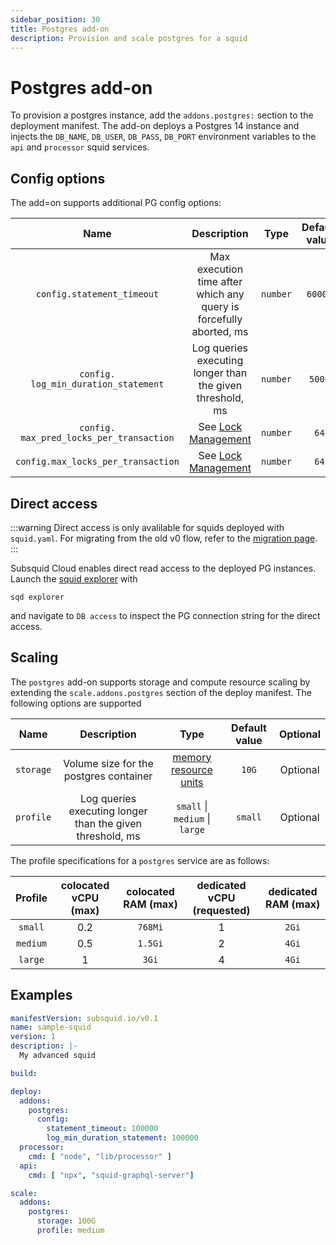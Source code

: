 ```yaml
---
sidebar_position: 30
title: Postgres add-on
description: Provision and scale postgres for a squid
---
```


# Postgres add-on

To provision a postgres instance, add the `addons.postgres:` section to the deployment manifest. The add-on deploys a Postgres 14 instance and injects the `DB_NAME`, `DB_USER`, `DB_PASS`, `DB_PORT` environment variables to the `api` and `processor` squid services.

## Config options

The add=on supports additional PG config options:

| Name                                 | Description                                                            | Type      | Default value  | Optional   |  
|:------------------------------------:|:----------------------------------------------------------------------:|:---------:|:--------------:|:----------:|
| `config.statement_timeout`           | Max execution time after which any query is forcefully aborted, ms     |  `number` | `60000`        |   Optional     |
| `config.` `log_min_duration_statement`  | Log queries executing longer than the given threshold, ms              |  `number` |`5000`          |   Optional     |
| `config.` `max_pred_locks_per_transaction` | See [Lock Management](https://www.postgresql.org/docs/15/runtime-config-locks.html#GUC-MAX-PRED-LOCKS-PER-TRANSACTION) | `number` | `64` | Optional |
| `config.max_locks_per_transaction` | See [Lock Management](https://www.postgresql.org/docs/15/runtime-config-locks.html#GUC-MAX-LOCKS-PER-TRANSACTION) | `number` | `64` | Optional |

## Direct access

:::warning
Direct access is only avalilable for squids deployed with `squid.yaml`. For migrating from the old v0 flow, refer to the [migration page](/arrowsquid-docs-v0/deploy-squid/migration).
:::

Subsquid Cloud enables direct read access to the deployed PG instances. Launch the [squid explorer](/arrowsquid-docs-v0/squid-cli/explorer) with
```
sqd explorer
```
and navigate to `DB access` to inspect the PG connection string for the direct access. 


## Scaling

The `postgres` add-on supports storage and compute resource scaling by extending the `scale.addons.postgres` section of the deploy manifest. The following options are supported

| Name        | Description  | Type      |Default value  | Optional   |  
|:-----------:|:------------:|:---------:|:--------------:|:----------:|
| `storage`           | Volume size for the postgres container  |  [memory resource units](https://kubernetes.io/docs/concepts/configuration/manage-resources-containers/#meaning-of-memory) | `10G`        |   Optional     |
| `profile`  | Log queries executing longer than the given threshold, ms              |  `small` \| `medium` \| `large` |`small`          |   Optional     |

The profile specifications for a `postgres` service are as follows:

| Profile | colocated vCPU (max) | colocated RAM (max) | dedicated vCPU (requested) | dedicated RAM (max) |
|:----:|:----:|:-------:|:-----:|:------:|
|`small`| 0.2 | `768Mi` | 1 | `2Gi` |
| `medium`| 0.5 | `1.5Gi` | 2 | `4Gi` |
| `large` | 1 | `3Gi`| 4 | `4Gi` |


## Examples

```yaml
manifestVersion: subsquid.io/v0.1
name: sample-squid
version: 1
description: |-
  My advanced squid 

build: 

deploy:
  addons:
    postgres: 
      config:
        statement_timeout: 100000
        log_min_duration_statement: 100000
  processor:
    cmd: [ "node", "lib/processor" ] 
  api:
    cmd: [ "npx", "squid-graphql-server"]

scale:
  addons:
    postgres:
      storage: 100G
      profile: medium
```


